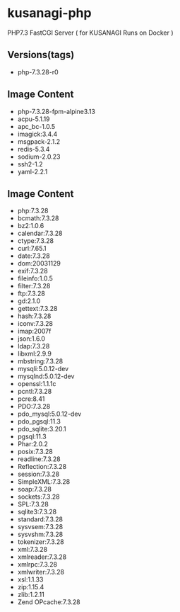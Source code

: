 # kusanagi-php
PHP7.3 FastCGI Server ( for KUSANAGI Runs on Docker )

## Versions(tags)
- php-7.3.28-r0

## Image Content
- php-7.3.28-fpm-alpine3.13
- acpu-5.1.19
- apc_bc-1.0.5
- imagick:3.4.4
- msgpack-2.1.2
- redis-5.3.4
- sodium-2.0.23
- ssh2-1.2
- yaml-2.2.1

## Image Content
- php:7.3.28
- bcmath:7.3.28
- bz2:1.0.6
- calendar:7.3.28
- ctype:7.3.28
- curl:7.65.1
- date:7.3.28
- dom:20031129
- exif:7.3.28
- fileinfo:1.0.5
- filter:7.3.28
- ftp:7.3.28
- gd:2.1.0
- gettext:7.3.28
- hash:7.3.28
- iconv:7.3.28
- imap:2007f
- json:1.6.0
- ldap:7.3.28
- libxml:2.9.9
- mbstring:7.3.28
- mysqli:5.0.12-dev
- mysqlnd:5.0.12-dev
- openssl:1.1.1c
- pcntl:7.3.28
- pcre:8.41
- PDO:7.3.28
- pdo_mysql:5.0.12-dev
- pdo_pgsql:11.3
- pdo_sqlite:3.20.1
- pgsql:11.3
- Phar:2.0.2
- posix:7.3.28
- readline:7.3.28
- Reflection:7.3.28
- session:7.3.28
- SimpleXML:7.3.28
- soap:7.3.28
- sockets:7.3.28
- SPL:7.3.28
- sqlite3:7.3.28
- standard:7.3.28
- sysvsem:7.3.28
- sysvshm:7.3.28
- tokenizer:7.3.28
- xml:7.3.28
- xmlreader:7.3.28
- xmlrpc:7.3.28
- xmlwriter:7.3.28
- xsl:1.1.33
- zip:1.15.4
- zlib:1.2.11
- Zend OPcache:7.3.28

